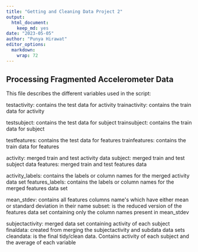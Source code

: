 ```yaml
---
title: "Getting and Cleaning Data Project 2"
output: 
  html_document: 
    keep_md: yes
date: "2023-05-05"
author: "Punya Hirawat"
editor_options: 
  markdown: 
    wrap: 72
---
```




## Processing Fragmented Accelerometer Data

This file describes the different variables used in the script:  

testactivity: contains the test data for activity
trainactivity: contains the train data for activity

testsubject: contains the test data for subject
trainsubject: contains the train data for subject

testfeatures: contains the test data for features
trainfeatures: contains the train data for features

activity: merged train and test activity data
subject: merged train and test subject data
features: merged train and test features data

activity_labels: contains the labels or column names for the merged activity data set
features_labels: contains the labels or column names for the merged features data set

mean_stdev: contains all features columns name's which have either mean or standard deviation in their name
subset: is the reduced version of the features data set containing only the column names present in mean_stdev

subjectactivity: merged data set containing activity of each subject
finaldata: created from merging the subjectactivity and subdata data sets
cleandata: is the final tidy/clean data. Contains activity of each subject and the average of each variable
